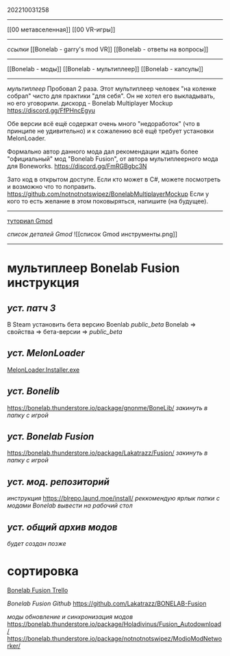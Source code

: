 202210031258
***
[[00 метавселенная]]
[[00 VR-игры]]
***
*ссылки*
[[Bonelab - garry's mod VR]]
[[Bonelab - ответы на вопросы]]
***
[[Bonelab - моды]]
[[Bonelab - мультиплеер]]
[[Bonelab - капсулы]]
***
*мультиплеер*
Пробовал 2 раза. 
Этот мультиплеер человек "на коленке собрал" чисто для практики "для себя". 
Он не хотел его выкладывать, но его уговорили.
дискорд - Bonelab Multiplayer Mockup
https://discord.gg/FfPHncEgyu

Обе версии всё ещё содержат очень много "недоработок" (что в принципе не удивительно)
и к сожалению всё ещё требует установки MelonLoader.

Формально автор данного мода дал рекомендации ждать более "официальный" мод 
"Bonelab Fusion", от автора мультиплеерного мода для Boneworks.
https://discord.gg/FmRGBgbc3N

Зато код в открытом доступе. 
Если кто может в C#, можете посмотреть и возможно что то поправить.
https://github.com/notnotnotswipez/BonelabMultiplayerMockup
Если у кого то есть желание в этом поковыряться, напишите (на будущее).
***
[туториал Gmod](https://www.youtube.com/watch?v=0IO21S8dwgM&list=PLRpPuTzNftfiQD2XVTsmpSzs3vsQMGfvi&ab_channel=Linguistie)

*список деталей Gmod*
![[список Gmod инструменты.png]]
***
# мультиплеер Bonelab Fusion инструкция
## *уст. патч 3*
В Steam установить бета версию Boenlab *public_beta*
Bonelab => свойства => бета-версии => *public_beta*

## *уст. MelonLoader*
[MelonLoader.Installer.exe](https://github.com/LavaGang/MelonLoader/releases/download/v0.5.7/MelonLoader.Installer.exe)
## *уст. Bonelib*
https://bonelab.thunderstore.io/package/gnonme/BoneLib/
*закинуть в папку с игрой*

## *уст. Bonelab Fusion*
https://bonelab.thunderstore.io/package/Lakatrazz/Fusion/
*закинуть в папку с игрой*

## *уст. мод. репозиторий*
*инструкция*
https://blrepo.laund.moe/install/
*реккомендую ярлык папки с модами Bonelab вывести на рабочий стол*

## *уст. общий архив модов*
*будет создан позже*

# сортировка
[Bonelab Fusion Trello](https://trello.com/b/FxLE4gW4/bonelab-fusion)

*Bonelab Fusion Github*
https://github.com/Lakatrazz/BONELAB-Fusion

*моды обновление и синхронизация модов*
https://bonelab.thunderstore.io/package/Holadivinus/Fusion_Autodownload/
https://bonelab.thunderstore.io/package/notnotnotswipez/ModioModNetworker/